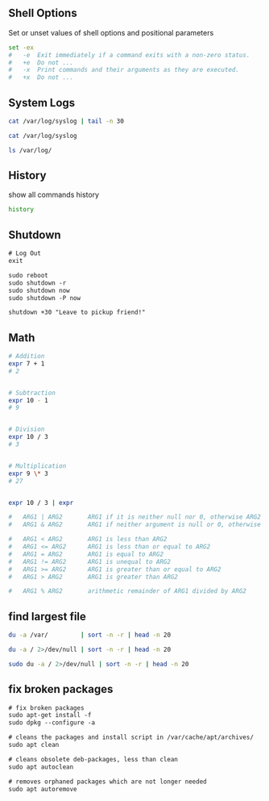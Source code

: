 ## Shell Options
Set or unset values of shell options and positional parameters
```bash
set -ex 
#   -e  Exit immediately if a command exits with a non-zero status.
#   +e  Do not ...
#   -x  Print commands and their arguments as they are executed.
#   +x  Do not ...
```

## System Logs
```bash
cat /var/log/syslog | tail -n 30

cat /var/log/syslog 

ls /var/log/
```


## History
show all commands history
```bash
history
```


## Shutdown
```txt
# Log Out 
exit

sudo reboot
sudo shutdown -r
sudo shutdown now
sudo shutdown -P now

shutdown +30 "Leave to pickup friend!"
```


## Math
```bash
# Addition
expr 7 + 1
# 2


# Subtraction
expr 10 - 1
# 9


# Division
expr 10 / 3
# 3


# Multiplication
expr 9 \* 3
# 27


expr 10 / 3 | expr 

#   ARG1 | ARG2       ARG1 if it is neither null nor 0, otherwise ARG2
#   ARG1 & ARG2       ARG1 if neither argument is null or 0, otherwise 0

#   ARG1 < ARG2       ARG1 is less than ARG2
#   ARG1 <= ARG2      ARG1 is less than or equal to ARG2
#   ARG1 = ARG2       ARG1 is equal to ARG2
#   ARG1 != ARG2      ARG1 is unequal to ARG2
#   ARG1 >= ARG2      ARG1 is greater than or equal to ARG2
#   ARG1 > ARG2       ARG1 is greater than ARG2

#   ARG1 % ARG2       arithmetic remainder of ARG1 divided by ARG2
```


## find largest file
```bash
du -a /var/         | sort -n -r | head -n 20

du -a / 2>/dev/null | sort -n -r | head -n 20

sudo du -a / 2>/dev/null | sort -n -r | head -n 20
```


## fix broken packages
```txt
# fix broken packages
sudo apt-get install -f 
sudo dpkg --configure -a

# cleans the packages and install script in /var/cache/apt/archives/
sudo apt clean

# cleans obsolete deb-packages, less than clean
sudo apt autoclean

# removes orphaned packages which are not longer needed
sudo apt autoremove
```
